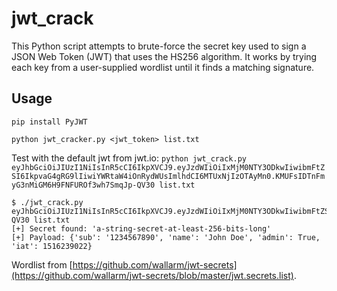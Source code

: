 # jwt_crack 

This Python script attempts to brute-force the secret key used to sign a JSON Web Token (JWT) that uses the HS256 algorithm. It works by trying each key from a user-supplied wordlist until it finds a matching signature.

## Usage
`pip install PyJWT`

`python jwt_cracker.py <jwt_token> list.txt`

Test with the default jwt from jwt.io: `python jwt_crack.py eyJhbGciOiJIUzI1NiIsInR5cCI6IkpXVCJ9.eyJzdWIiOiIxMjM0NTY3ODkwIiwibmFtZSI6IkpvaG4gRG9lIiwiYWRtaW4iOnRydWUsImlhdCI6MTUxNjIzOTAyMn0.KMUFsIDTnFmyG3nMiGM6H9FNFUROf3wh7SmqJp-QV30 list.txt`

```
$ ./jwt_crack.py eyJhbGciOiJIUzI1NiIsInR5cCI6IkpXVCJ9.eyJzdWIiOiIxMjM0NTY3ODkwIiwibmFtZSI6IkpvaG4gRG9lIiwiYWRtaW4iOnRydWUsImlhdCI6MTUxNjIzOTAyMn0.KMUFsIDTnFmyG3nMiGM6H9FNFUROf3wh7SmqJp-QV30 list.txt
[+] Secret found: 'a-string-secret-at-least-256-bits-long'
[+] Payload: {'sub': '1234567890', 'name': 'John Doe', 'admin': True, 'iat': 1516239022}
```

Wordlist from [https://github.com/wallarm/jwt-secrets](https://github.com/wallarm/jwt-secrets/blob/master/jwt.secrets.list).
